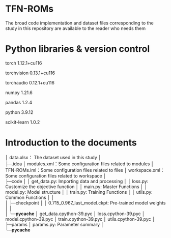 # TFN-ROMs
The broad code implementation and dataset files corresponding to the study in this repository are available to the reader who needs them

# Python libraries & version control
torch                     1.12.1+cu116

torchvision               0.13.1+cu116

torchaudio                0.12.1+cu116

numpy                     1.21.6

pandas                    1.2.4

python                    3.9.12

scikit-learn              1.0.2

# Introduction to the documents
│  data.xlsx： The dataset used in this study
│  
├─.idea
│      modules.xml：Some configuration files related to modules
│      TFN-ROMs.iml：Some configuration files related to files
│      workspace.xml：Some configuration files related to workspace
│      
├─code
│  │  get_data.py: Importing data and processing
│  │  loss.py: Customize the objective function
│  │  main.py: Master Functions
│  │  model.py: Model structure
│  │  train.py: Training Functions
│  │  utils.py: Common Functions
│  │  
│  ├─checkpoint
│  │      0.715_0.967_last_model.ckpt: Pre-trained model weights
│  │      
│  └─__pycache__
│          get_data.cpython-39.pyc
│          loss.cpython-39.pyc
│          model.cpython-39.pyc
│          train.cpython-39.pyc
│          utils.cpython-39.pyc
│          
├─params
│      params.py: Parameter summary
│      
└─__pycache__

